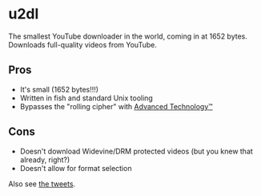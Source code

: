 # u2dl

The smallest YouTube downloader in the world, coming in at 1652 bytes. Downloads full-quality videos from YouTube.

## Pros
- It's small (1652 bytes!!!)
- Written in fish and standard Unix tooling
- Bypasses the "rolling cipher" with [Advanced Technology™](https://github.com/knownunown/u2dl/blob/833fd5d0debda4b49b3748f3aab6d0fcdf7e5337/u2dl.fish#L82-L96)

## Cons
- Doesn't download Widevine/DRM protected videos (but you knew that already, right?)
- Doesn't allow for format selection

Also see [the tweets](https://twitter.com/knownunown/status/1328899956435021825).
